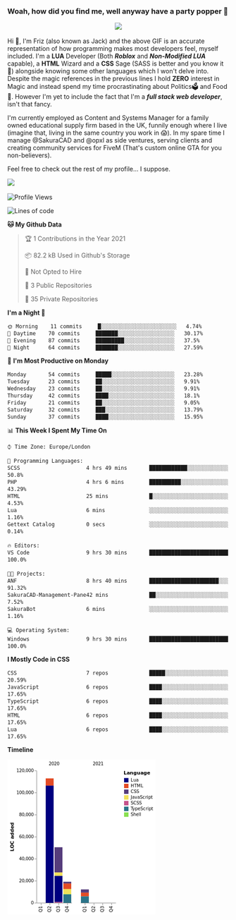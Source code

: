 ### Woah, how did you find me, well anyway have a party popper 🎉

<p align="center">
  <img  src="https://66.media.tumblr.com/d2766024a15e8c140bf20f314664eed2/d1615166bf58615c-d8/s400x600/aabc473a64edc43599d5345fd1e9e792d66ecc48.gifv">
</p>

Hi :wave:, I'm Friz (also known as Jack) and the above GIF is an accurate representation of how programming makes most developers feel, myself included. I'm a **LUA** Developer (Both ***Roblox*** and ***Non-Modified LUA*** capable), a **HTML** Wizard and a **CSS** Sage (SASS is better and you know it :pray:) alongside knowing some other languages which I won't delve into. Despite the magic references in the previous lines I hold **ZERO** interest in Magic and instead spend my time procrastinating about Politics🗳️ and Food🍔. However I'm yet to include the fact that I'm a ***full stack web developer***, isn't that fancy.

I'm currently employed as Content and Systems Manager for a family owned educational supply firm based in the UK, funnily enough where I live (imagine that, living in the same country you work in 😱). In my spare time I manage @SakuraCAD and @opxl as side ventures, serving clients and creating community services for FiveM (That's custom online GTA for you non-believers).

Feel free to check out the rest of my profile... I suppose.

<a href="https://github.com/anuraghazra/github-readme-stats">
  <img  src="https://github-readme-stats.vercel.app/api?username=JackOPXL&count_private=true&show_icons=true&theme=tokyonight" />
</a>



<!--START_SECTION:waka-->
![Profile Views](http://img.shields.io/badge/Profile%20Views-0-blue)

![Lines of code](https://img.shields.io/badge/From%20Hello%20World%20I%27ve%20Written-194609%20lines%20of%20code-blue)

**🐱 My Github Data** 

> 🏆 1 Contributions in the Year 2021
 > 
> 📦 82.2 kB Used in Github's Storage 
 > 
> 🚫 Not Opted to Hire
 > 
> 📜 3 Public Repositories 
 > 
> 🔑 35 Private Repositories  
 > 
**I'm a Night 🦉** 

```text
🌞 Morning    11 commits     █░░░░░░░░░░░░░░░░░░░░░░░░   4.74% 
🌆 Daytime    70 commits     ███████░░░░░░░░░░░░░░░░░░   30.17% 
🌃 Evening    87 commits     █████████░░░░░░░░░░░░░░░░   37.5% 
🌙 Night      64 commits     ███████░░░░░░░░░░░░░░░░░░   27.59%

```
📅 **I'm Most Productive on Monday** 

```text
Monday       54 commits     █████░░░░░░░░░░░░░░░░░░░░   23.28% 
Tuesday      23 commits     ██░░░░░░░░░░░░░░░░░░░░░░░   9.91% 
Wednesday    23 commits     ██░░░░░░░░░░░░░░░░░░░░░░░   9.91% 
Thursday     42 commits     ████░░░░░░░░░░░░░░░░░░░░░   18.1% 
Friday       21 commits     ██░░░░░░░░░░░░░░░░░░░░░░░   9.05% 
Saturday     32 commits     ███░░░░░░░░░░░░░░░░░░░░░░   13.79% 
Sunday       37 commits     ████░░░░░░░░░░░░░░░░░░░░░   15.95%

```


📊 **This Week I Spent My Time On** 

```text
⌚︎ Time Zone: Europe/London

💬 Programming Languages: 
SCSS                     4 hrs 49 mins       ████████████░░░░░░░░░░░░░   50.8% 
PHP                      4 hrs 6 mins        ██████████░░░░░░░░░░░░░░░   43.29% 
HTML                     25 mins             █░░░░░░░░░░░░░░░░░░░░░░░░   4.53% 
Lua                      6 mins              ░░░░░░░░░░░░░░░░░░░░░░░░░   1.16% 
Gettext Catalog          0 secs              ░░░░░░░░░░░░░░░░░░░░░░░░░   0.14%

🔥 Editors: 
VS Code                  9 hrs 30 mins       █████████████████████████   100.0%

🐱‍💻 Projects: 
ANF                      8 hrs 40 mins       ██████████████████████░░░   91.32% 
SakuraCAD-Management-Pane42 mins             ██░░░░░░░░░░░░░░░░░░░░░░░   7.52% 
SakuraBot                6 mins              ░░░░░░░░░░░░░░░░░░░░░░░░░   1.16%

💻 Operating System: 
Windows                  9 hrs 30 mins       █████████████████████████   100.0%

```

**I Mostly Code in CSS** 

```text
CSS                      7 repos             █████░░░░░░░░░░░░░░░░░░░░   20.59% 
JavaScript               6 repos             ████░░░░░░░░░░░░░░░░░░░░░   17.65% 
TypeScript               6 repos             ████░░░░░░░░░░░░░░░░░░░░░   17.65% 
HTML                     6 repos             ████░░░░░░░░░░░░░░░░░░░░░   17.65% 
Lua                      6 repos             ████░░░░░░░░░░░░░░░░░░░░░   17.65%

```


**Timeline**

![Chart not found](https://raw.githubusercontent.com/JackOPXL/JackOPXL/master/charts/bar_graph.png) 


<!--END_SECTION:waka-->

